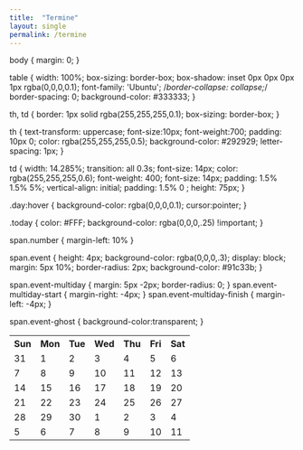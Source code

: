 ```yaml
---
title:  "Termine"
layout: single
permalink: /termine
---
```


body { margin: 0; }

table { width: 100%; box-sizing: border-box; box-shadow: inset 0px 0px 0px 1px rgba(0,0,0,0.1); font-family: 'Ubuntu'; /*border-collapse: collapse;*/ border-spacing: 0; background-color: #333333; }

th, td { border: 1px solid rgba(255,255,255,0.1); box-sizing: border-box; }

th { text-transform: uppercase; font-size:10px; font-weight:700; padding: 10px 0; color: rgba(255,255,255,0.5); background-color: #292929; letter-spacing: 1px; }

td { width: 14.285%; transition: all 0.3s; font-size: 14px; color: rgba(255,255,255,0.6); font-weight: 400; font-size: 14px; padding: 1.5% 1.5% 5%; vertical-align: initial; padding: 1.5% 0 ; height: 75px; }

.day:hover { background-color: rgba(0,0,0,0.1); cursor:pointer; }

.today { color: #FFF; background-color: rgba(0,0,0,.25) !important; }

span.number { margin-left: 10% }

span.event { height: 4px; background-color: rgba(0,0,0,.3); display: block; margin: 5px 10%; border-radius: 2px; background-color: #91c33b; }

span.event-multiday { margin: 5px -2px; border-radius: 0; }
span.event-multiday-start { margin-right: -4px;  }
span.event-multiday-finish { margin-left: -4px;  }

span.event-ghost { background-color:transparent; }

<link href='https://fonts.googleapis.com/css?family=Ubuntu:400,500,700' rel='stylesheet' type='text/css'>

<table>
  <tr>
    <th class="day-name">Sun</th>
    <th class="day-name">Mon</th>
    <th class="day-name">Tue</th>
    <th class="day-name">Wed</th>
    <th class="day-name">Thu</th>
    <th class="day-name">Fri</th>
    <th class="day-name">Sat</th>
  </tr>
  <tr>
    <td class="day"><span class="number">31</span></td>
    <td class="day"><span class="number">1</span><span class="event"></span><span class="event"></span></td>
    <td class="day"><span class="number">2</span></td>
    <td class="day"><span class="number">3</span><span class="event event-multiday-start"></span></td>
    <td class="day"><span class="number">4</span><span class="event event-multiday"></span><span class="event event-multiday-start eventclass" style="background-color:#5a9ab2;"></span><span class="event"></td>
    <td class="day"><span class="number">5</span><span class="event event-multiday-finish"></span><span class="event event-multiday eventclass" style="background-color:#5a9ab2;"></span></td>
    <td class="day"><span class="number">6</span><span class="event event-ghost"></span><span class="event event-multiday-finish eventclass" style="background-color:#5a9ab2;"></span></td>
  </tr>
  <tr>
    <td class="day"><span class="number">7</span></td>
    <td class="day"><span class="number">8</span><span class="event"></span></td>
    <td class="day"><span class="number">9</span></td>
    <td class="day"><span class="number">10</span></td>
    <td class="day"><span class="number">11</span></td>
    <td class="day"><span class="number">12</span></td>
    <td class="day"><span class="number">13</span></td>
  </tr>
  <tr>
    <td class="day"><span class="number">14</span></td>
    <td class="day"><span class="number">15</span></td>
    <td class="day"><span class="number">16</span><span class="event"></span></td>
    <td class="day"><span class="number">17</span><span class="event"></span></td>
    <td class="day"><span class="number">18</span></td>
    <td class="day"><span class="number">19</span></td>
    <td class="day"><span class="number">20</span></td>
  </tr>
  <tr>
    <td class="day"><span class="number">21</span></td>
    <td class="day"><span class="number">22</span></td>
    <td class="day"><span class="number">23</span></td>
    <td class="day"><span class="number">24</span></td>
    <td class="day"><span class="number">25</span></td>
    <td class="day"><span class="number">26</span></td>
    <td class="day"><span class="number">27</span><span class="event event-multiday-start" style="background-color:#da5f5f;"></td>
  </tr>
  <tr>
    <td class="day"><span class="number">28</span><span class="event event-multiday" style="background-color:#da5f5f;"></td>
    <td class="day today"><span class="number">29</span><span class="event event-multiday-finish" style="background-color:#da5f5f;"></td>
    <td class="day"><span class="number">30</span></td>
    <td class="day"><span class="number">1</span></td>
    <td class="day"><span class="number">2</span></td>
    <td class="day"><span class="number">3</span></td>
    <td class="day"><span class="number">4</span></td>
  </tr>
  <tr>
    <td class="day"><span class="number">5</span></td>
    <td class="day"><span class="number">6</span><span class="event"></span></td>
    <td class="day"><span class="number">7</span></td>
    <td class="day"><span class="number">8</span></td>
    <td class="day"><span class="number">9</span></td>
    <td class="day"><span class="number">10</span></td>
    <td class="day"><span class="number">11</span></td>
  </tr>
</table>

